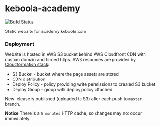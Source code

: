 # keboola-academy

[![Build Status](https://travis-ci.org/keboola/keboola-academy.svg?branch=master)](https://travis-ci.org/keboola/keboola-academy)

Static website for academy.keboola.com


### Deployment

Website is hosted in AWS S3 bucket behind AWS Cloudfront CDN with custom domain and forced https.
AWS resources are provided by [Cloudformation stack](https://github.com/keboola/keboola-academy/blob/master/cf-stack.json):
- S3 Bucket - bucket where the page assets are stored
- CDN distribution
- Deploy Policy - policy providing write permissions to created S3 bucket
- Deploy Group - group with deploy policy attached

New release is published (uploaded to S3) after each push to `master` branch. 

**Notice** There is a `5 minutes` HTTP cache, so changes may not occur immediately.

